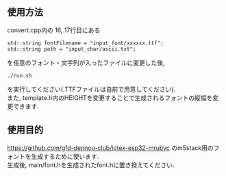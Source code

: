 ## 使用方法
convert.cpp内の 16, 17行目にある
```
std::string fontFilename = "input_font/xxxxxx.ttf";
std::string path = "input_char/ascii.txt";
```
を任意のフォント・文字列が入ったファイルに変更した後,
```
./run.sh
```
を実行してください(.TTFファイルは自前で用意してください).  
また, template.h内のHEIGHTを変更することで生成されるフォントの縦幅を変更できます.

## 使用目的
https://github.com/gfd-dennou-club/iotex-esp32-mrubyc のm5stack用のフォントを生成するために使います.  
生成後, main/font.hを生成されたfont.hに置き換えてください.